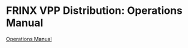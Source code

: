 # FRINX VPP Distribution: Operations Manual

[Operations Manual](Operations_Manual/Operations_manual.md)  

